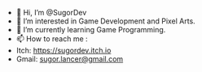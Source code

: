 - 👋 Hi, I’m @SugorDev
- 👀 I’m interested in Game Development and Pixel Arts.
- 🌱 I’m currently learning Game Programming.
- 📫 How to reach me :
- Itch: https://sugordev.itch.io
- Gmail: sugor.lancer@gmail.com

<!---
SugorDev/SugorDev is a ✨ special ✨ repository because its `README.md` (this file) appears on your GitHub profile.
You can click the Preview link to take a look at your changes.
--->
